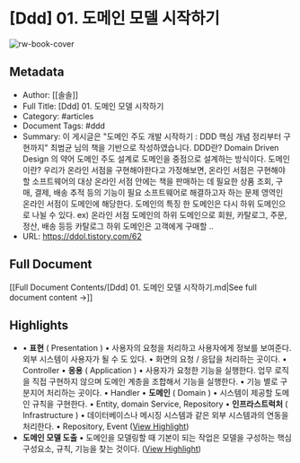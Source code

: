 # [Ddd] 01. 도메인 모델 시작하기

![rw-book-cover](https://img1.daumcdn.net/thumb/R800x0/?scode=mtistory2&fname=https%3A%2F%2Fblog.kakaocdn.net%2Fdn%2FtDUSF%2Fbtsb2ThsFOR%2FfCT4GU41fKYU8fGYY6vUk0%2Fimg.png)

## Metadata
- Author: [[솔솔]]
- Full Title: [Ddd] 01. 도메인 모델 시작하기
- Category: #articles
- Document Tags:  #ddd 
- Summary: 이 게시글은 "도메인 주도 개발 시작하기 : DDD 핵심 개념 정리부터 구현까지" 최범균 님의 책을 기반으로 작성하였습니다. DDD란? Domain Driven Design 의 약어 도메인 주도 설계로 도메인을 중점으로 설계하는 방식이다. 도메인이란? 우리가 온라인 서점을 구현해야한다고 가정해보면, 온라인 서점은 구현해야 할 소프트웨어의 대상 온라인 서점 안에는 책을 판매하는 데 필요한 상품 조회, 구매, 결제, 배송 추적 등의 기능이 필요 소프트웨어로 해결하고자 하는 문제 영역인 온라인 서점이 도메인에 해당한다. 도메인의 특징 한 도메인은 다시 하위 도메인으로 나뉠 수 있다. ex) 온라인 서점 도메인의 하위 도메인으로 회원, 카탈로그, 주문, 정산, 배송 등등 카탈로그 하위 도메인은 고객에게 구매할 ..
- URL: https://ddol.tistory.com/62

## Full Document
[[Full Document Contents/[Ddd] 01. 도메인 모델 시작하기.md|See full document content →]]

## Highlights
- • **표현** ( Presentation )
  • 사용자의 요청을 처리하고 사용자에게 정보를 보여준다. 외부 시스템이 사용자가 될 수 도 있다.
  • 화면의 요청 / 응답을 처리하는 곳이다.
  • Controller
  • **응용** ( Application )
  • 사용자가 요청한 기능을 실행한다. 업무 로직을 직접 구현하지 않으며 도메인 계층을 조합해서 기능을 실행한다.
  • 기능 별로 구분지어 처리하는 곳이다.
  • Handler
  • **도메인** ( Domain )
  • 시스템이 제공할 도메인 규칙을 구현한다.
  • Entity, domain Service, Repository
  • **인프라스트럭처** ( Infrastructure )
  • 데이터베이스나 메시징 시스템과 같은 외부 시스템과의 연동을 처리한다.
  • Repository, Event ([View Highlight](https://read.readwise.io/read/01jvs2ptsa29qkhf1yyj8rqzxg))
- **도메인 모델 도출**
  • 도메인을 모델링할 때 기본이 되는 작업은 모델을 구성하는 핵심 구성요소, 규칙, 기능을 찾는 것이다. ([View Highlight](https://read.readwise.io/read/01jvs2k0xyapjccvaex3pvxsg6))
